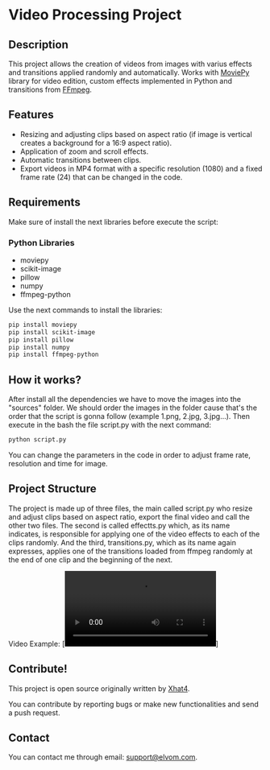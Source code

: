 # Video Processing Project

## Description

This project allows the creation of videos from images with varius effects and transitions applied randomly and automatically. Works with [MoviePy](https://github.com/Zulko/moviepy) library for video edition, custom effects implemented in Python and transitions from [FFmpeg](https://trac.ffmpeg.org/wiki/Xfade).

## Features

- Resizing and adjusting clips based on aspect ratio (if image is vertical creates a background for a 16:9 aspect ratio).
- Application of zoom and scroll effects.
- Automatic transitions between clips.
- Export videos in MP4 format with a specific resolution (1080) and a fixed frame rate (24) that can be changed in the code.

## Requirements

Make sure of install the next libraries before execute the script:

### Python Libraries

- moviepy
- scikit-image
- pillow
- numpy
- ffmpeg-python

Use the next commands to install the libraries:

```bash
pip install moviepy
pip install scikit-image
pip install pillow
pip install numpy
pip install ffmpeg-python
```

## How it works?

After install all the dependencies we have to move the images into the "sources" folder. We should order the images in the folder cause that's the order that the script is gonna follow (example 1.png, 2.jpg, 3.jpg...).
Then execute in the bash the file script.py with the next command:
```bash
python script.py
```
You can change the parameters in the code in order to adjust frame rate, resolution and time for image.

## Project Structure

The project is made up of three files, the main called script.py who resize and adjust clips based on aspect ratio, export the final video and call the other two files. The second is called effectts.py which, as its name indicates, is responsible for applying one of the video effects to each of the clips randomly. And the third, transitions.py, which as its name again expresses, applies one of the transitions loaded from ffmpeg randomly at the end of one clip and the beginning of the next.

Video Example:
[![Video Example](https://raw.githubusercontent.com/Xhat4/Automatic-Video-Montage/main/example.mp4)]

## Contribute!

This project is open source originally written by [Xhat4](https://github.com/Xhat4).

You can contribute by reporting bugs or make new functionalities and send a push request.

## Contact

You can contact me through email: support@elvom.com.
